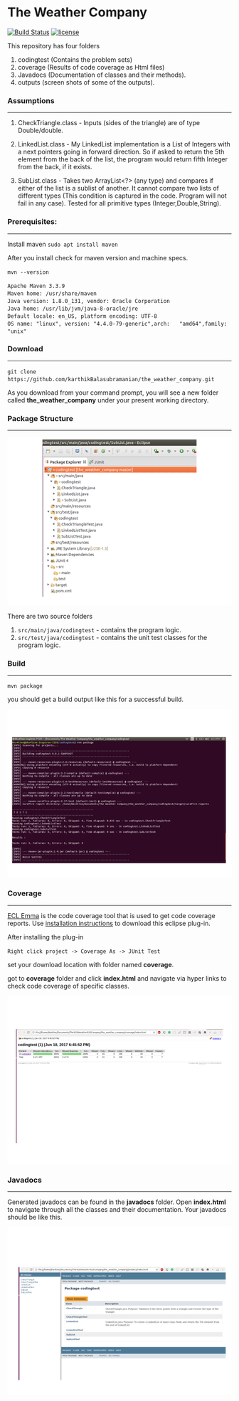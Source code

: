 # The Weather Company

[![Build Status](https://travis-ci.org/karthikBalasubramanian/the_weather_company.svg?branch=master)](https://travis-ci.org/karthikBalasubramanian/the_weather_company) [![license](https://img.shields.io/github/license/mashape/apistatus.svg)]()

This repository has four folders



  1. codingtest (Contains the problem sets)
  2. coverage (Results of code coverage as Html files)
  3. Javadocs (Documentation of classes and their methods).
  4. outputs (screen shots of some of the outputs).

### Assumptions
--------------------

1. CheckTriangle.class - Inputs (sides of the triangle) are of type Double/double.

2. LinkedList.class - My LinkedList implementation is a List of Integers with a next pointers going in forward direction. So if asked to return the 5th element from the back of the list, the program would return fifth Integer from the back, if it exists.

3. SubList.class -  Takes two ArrayList<?> (any type) and compares if either of the list is a sublist of another. It cannot compare two lists of different types (This condition is captured in the code. Program will not fail in any case). Tested for all primitive types (Integer,Double,String).

### Prerequisites:
------------------
  Install maven
  `sudo apt install maven`

   After you install check for maven version and machine specs.

  `mvn --version`



 `Apache Maven 3.3.9`  
 `Maven home: /usr/share/maven`    
 `Java version: 1.8.0_131, vendor: Oracle Corporation`     
 `Java home: /usr/lib/jvm/java-8-oracle/jre`    
 `Default locale: en_US, platform encoding: UTF-8`   
 `OS name: "linux", version: "4.4.0-79-generic",arch:   "amd64",family: "unix"`


### Download
-------------

  `git clone https://github.com/karthikBalasubramanian/the_weather_company.git`

  As you download from your command prompt, you will see a new folder called **the_weather_company** under your present working directory.

### Package Structure
-------------------------

![package](./outputs/package.png "Package")

There are two source folders
1. `src/main/java/codingtest` - contains the program logic.
2. `src/test/java/codingtest` - contains the unit test classes for the program logic.



### Build
-------------------

  `mvn package`

  you should get a build output like this for a successful build.

  ![build1](./outputs/mvn_build1.png "build_part_1")

### Coverage
------------------

[ECL Emma](http://www.eclemma.org/jacoco/) is the code coverage tool that is used to get code coverage reports. Use [installation  instructions](http://www.eclemma.org/installation.html#marketplace) to download this eclipse plug-in.

After installing the plug-in

`Right click project -> Coverage As -> JUnit Test`

set your download location with folder named **coverage**.


got to **coverage** folder and click **index.html** and navigate  via hyper links to check code coverage of specific classes.

!["code coverage"](./outputs/code_coverage.png "cover coverage")

### Javadocs
--------------

 Generated javadocs can be found in the **javadocs** folder. Open **index.html** to navigate through all the classes and their documentation. Your javadocs should be like this.

 !["javadocs"](./outputs/JavaDocs.png "javadocs")

